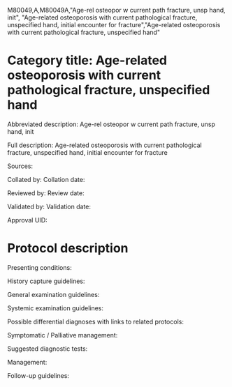 M80049,A,M80049A,"Age-rel osteopor w current path fracture, unsp hand, init", "Age-related osteoporosis with current pathological fracture, unspecified hand, initial encounter for fracture","Age-related osteoporosis with current pathological fracture, unspecified hand"
# Category title: Age-related osteoporosis with current pathological fracture, unspecified hand

Abbreviated description: Age-rel osteopor w current path fracture, unsp hand, init

Full description: Age-related osteoporosis with current pathological fracture, unspecified hand, initial encounter for fracture

Sources:

Collated by:
Collation date:

Reviewed by:
Review date:

Validated by:
Validation date:

Approval UID:

# Protocol description

Presenting conditions:

History capture guidelines:

General examination guidelines:

Systemic examination guidelines:

Possible differential diagnoses with links to related protocols:

Symptomatic / Palliative management:

Suggested diagnostic tests:

Management:

Follow-up guidelines:
